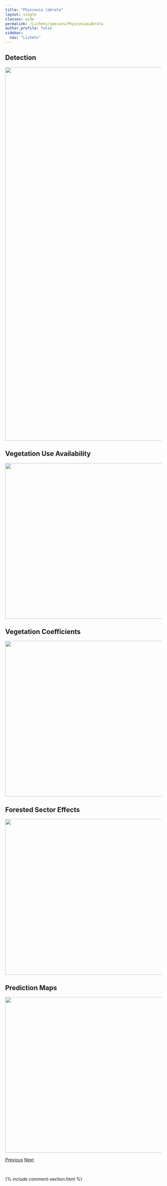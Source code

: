 ```yaml
---
title: "Physconia labrata"
layout: single
classes: wide
permalink: /Lichens/species/PhysconiaLabrata
author_profile: false
sidebar:
  nav: "Lichens"
---
```


<h2>Detection</h2>

<a href="https://drive.google.com/uc?export=view&id=1lSzVyPLmamiANOWEraP2NYli3BATxEZN">
<img src="https://drive.google.com/uc?export=view&id=1lSzVyPLmamiANOWEraP2NYli3BATxEZN" height = "1200" width = "800">
</a>


<h2>Vegetation Use Availability</h2>

<a href="https://drive.google.com/uc?export=view&id=1YvPsO3wHxrA0tP_YwblkPq4_Hjben0cG">
<img src="https://drive.google.com/uc?export=view&id=1YvPsO3wHxrA0tP_YwblkPq4_Hjben0cG" height = "500" width = "1000">
</a>


<h2>Vegetation Coefficients</h2>

<a href="https://drive.google.com/uc?export=view&id=15cakosCWRo5FTpjsazAQQ2TprIe-T95N">
<img src="https://drive.google.com/uc?export=view&id=15cakosCWRo5FTpjsazAQQ2TprIe-T95N" height = "500" width = "1000">
</a>


<h2>Forested Sector Effects</h2>

<a href="https://drive.google.com/uc?export=view&id=1EhbPWg-Py6SKe6Er6yuEz2n4j1LKfTY4">
<img src="https://drive.google.com/uc?export=view&id=1EhbPWg-Py6SKe6Er6yuEz2n4j1LKfTY4" height = "500" width = "1000">
</a>


<h2>Prediction Maps</h2>

<a href="https://drive.google.com/uc?export=view&id=1aw-s7Vx0w_SvYQfftROmsSE0kKeKTpIB">
<img src="https://drive.google.com/uc?export=view&id=1aw-s7Vx0w_SvYQfftROmsSE0kKeKTpIB" height = "500" width = "1000">
</a>


<a href="/DevelopmentWebsite/Lichens/species/PhysconiaIsidiigera" class="pagination--pager" title="Physconia isidiigera">Previous</a> <a href="/DevelopmentWebsite/Lichens/species/PhysconiaMuscigena" class="pagination--pager" title="Physconia muscigena">Next</a>

<p>&nbsp;</p>

{% include comment-section.html %}
